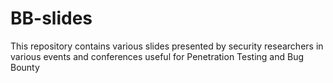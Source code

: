 # BB-slides
This repository contains various slides presented by security researchers in various events and conferences useful for Penetration Testing and Bug Bounty
